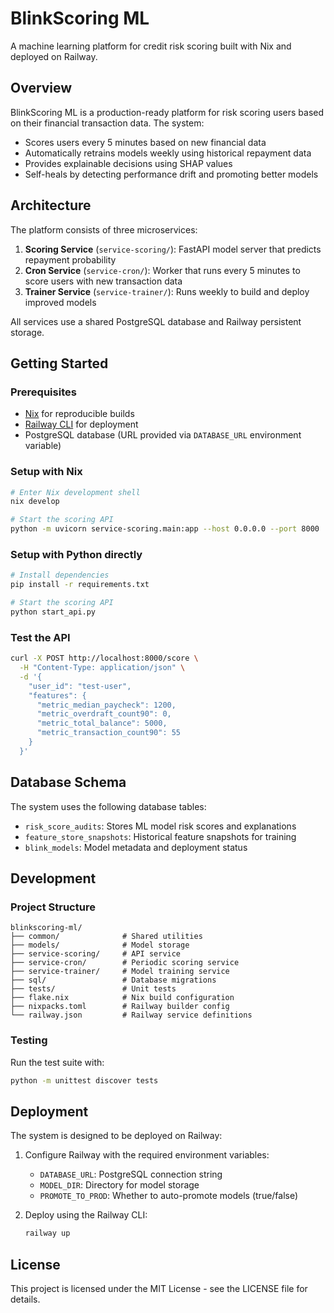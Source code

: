 # BlinkScoring ML

A machine learning platform for credit risk scoring built with Nix and deployed on Railway.

## Overview

BlinkScoring ML is a production-ready platform for risk scoring users based on their financial transaction data. The system:

- Scores users every 5 minutes based on new financial data
- Automatically retrains models weekly using historical repayment data
- Provides explainable decisions using SHAP values
- Self-heals by detecting performance drift and promoting better models

## Architecture

The platform consists of three microservices:

1. **Scoring Service** (`service-scoring/`): FastAPI model server that predicts repayment probability
2. **Cron Service** (`service-cron/`): Worker that runs every 5 minutes to score users with new transaction data
3. **Trainer Service** (`service-trainer/`): Runs weekly to build and deploy improved models

All services use a shared PostgreSQL database and Railway persistent storage.

## Getting Started

### Prerequisites

- [Nix](https://nixos.org/download.html) for reproducible builds
- [Railway CLI](https://docs.railway.app/develop/cli) for deployment
- PostgreSQL database (URL provided via `DATABASE_URL` environment variable)

### Setup with Nix

```bash
# Enter Nix development shell
nix develop

# Start the scoring API
python -m uvicorn service-scoring.main:app --host 0.0.0.0 --port 8000
```

### Setup with Python directly

```bash
# Install dependencies
pip install -r requirements.txt

# Start the scoring API
python start_api.py
```

### Test the API

```bash
curl -X POST http://localhost:8000/score \
  -H "Content-Type: application/json" \
  -d '{
    "user_id": "test-user", 
    "features": {
      "metric_median_paycheck": 1200, 
      "metric_overdraft_count90": 0,
      "metric_total_balance": 5000,
      "metric_transaction_count90": 55
    }
  }'
```

## Database Schema

The system uses the following database tables:

- `risk_score_audits`: Stores ML model risk scores and explanations
- `feature_store_snapshots`: Historical feature snapshots for training
- `blink_models`: Model metadata and deployment status

## Development

### Project Structure

```
blinkscoring-ml/
├── common/              # Shared utilities
├── models/              # Model storage
├── service-scoring/     # API service
├── service-cron/        # Periodic scoring service
├── service-trainer/     # Model training service
├── sql/                 # Database migrations
├── tests/               # Unit tests
├── flake.nix            # Nix build configuration
├── nixpacks.toml        # Railway builder config
└── railway.json         # Railway service definitions
```

### Testing

Run the test suite with:

```bash
python -m unittest discover tests
```

## Deployment

The system is designed to be deployed on Railway:

1. Configure Railway with the required environment variables:
   - `DATABASE_URL`: PostgreSQL connection string
   - `MODEL_DIR`: Directory for model storage
   - `PROMOTE_TO_PROD`: Whether to auto-promote models (true/false)

2. Deploy using the Railway CLI:
   ```bash
   railway up
   ```

## License

This project is licensed under the MIT License - see the LICENSE file for details. 